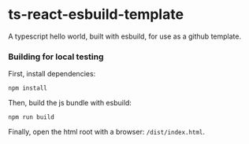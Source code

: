 # ts-react-esbuild-template

A typescript hello world, built with esbuild, for use as a github template.


### Building for local testing

First, install dependencies:
```
npm install
```

Then, build the js bundle with esbuild:
```
npm run build
```

Finally, open the html root with a browser: `/dist/index.html`.
